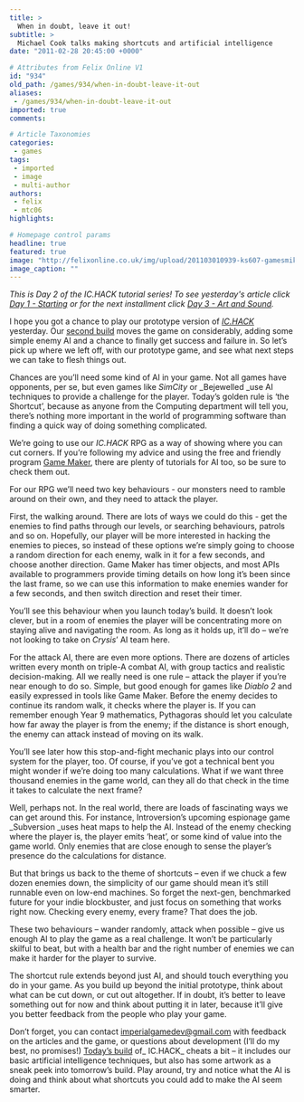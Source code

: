 ```yaml
---
title: >
  When in doubt, leave it out!
subtitle: >
  Michael Cook talks making shortcuts and artificial intelligence
date: "2011-02-28 20:45:00 +0000"

# Attributes from Felix Online V1
id: "934"
old_path: /games/934/when-in-doubt-leave-it-out
aliases:
 - /games/934/when-in-doubt-leave-it-out
imported: true
comments:

# Article Taxonomies
categories:
 - games
tags:
 - imported
 - image
 - multi-author
authors:
 - felix
 - mtc06
highlights:

# Homepage control params
headline: true
featured: true
image: "http://felixonline.co.uk/img/upload/201103010939-ks607-gamesmik.jpg"
image_caption: ""
---
```


_This is Day 2 of the IC.HACK tutorial series! To see yesterday's article click [Day 1 - Starting](http://felixonline.co.uk/?article=903) or for the next installment click [Day 3 - Art and Sound](http://felixonline.co.uk/?article=965)._

I hope you got a chance to play our prototype version of [_IC.HACK_](http://sn.im/ichack) yesterday. Our [second build](https://sites.google.com/site/felixgamesdaily/home/day-2) moves the game on considerably, adding some simple enemy AI and a chance to finally get success and failure in. So let’s pick up where we left off, with our prototype game, and see what next steps we can take to flesh things out.

Chances are you’ll need some kind of AI in your game. Not all games have opponents, per se, but even games like _SimCity_ or _Bejewelled _use AI techniques to provide a challenge for the player. Today’s golden rule is ‘the Shortcut’, because as anyone from the Computing department will tell you, there’s nothing more important in the world of programming software than finding a quick way of doing something complicated.

We’re going to use our _IC.HACK_ RPG as a way of showing where you can cut corners. If you’re following my advice and using the free and friendly program [Game Maker](http://yoyogames.com/make), there are plenty of tutorials for AI too, so be sure to check them out.

For our RPG we’ll need two key behaviours - our monsters need to ramble around on their own, and they need to attack the player.

First, the walking around. There are lots of ways we could do this - get the enemies to find paths through our levels, or searching behaviours, patrols and so on. Hopefully, our player will be more interested in hacking the enemies to pieces, so instead of these options we’re simply going to choose a random direction for each enemy, walk in it for a few seconds, and choose another direction. Game Maker has timer objects, and most APIs available to programmers provide timing details on how long it’s been since the last frame, so we can use this information to make enemies wander for a few seconds, and then switch direction and reset their timer.

You’ll see this behaviour when you launch today’s build. It doesn’t look clever, but in a room of enemies the player will be concentrating more on staying alive and navigating the room. As long as it holds up, it’ll do – we’re not looking to take on _Crysis_’ AI team here.

For the attack AI, there are even more options. There are dozens of articles written every month on triple-A combat AI, with group tactics and realistic decision-making. All we really need is one rule – attack the player if you’re near enough to do so. Simple, but good enough for games like _Diablo 2_ and easily expressed in tools like Game Maker. Before the enemy decides to continue its random walk, it checks where the player is. If you can remember enough Year 9 mathematics, Pythagoras should let you calculate how far away the player is from the enemy; if the distance is short enough, the enemy can attack instead of moving on its walk.

You’ll see later how this stop-and-fight mechanic plays into our control system for the player, too. Of course, if you’ve got a technical bent you might wonder if we’re doing too many calculations. What if we want three thousand enemies in the game world, can they all do that check in the time it takes to calculate the next frame?

Well, perhaps not. In the real world, there are loads of fascinating ways we can get around this. For instance, Introversion’s upcoming espionage game _Subversion _uses heat maps to help the AI. Instead of the enemy checking where the player is, the player emits ‘heat’, or some kind of value into the game world. Only enemies that are close enough to sense the player’s presence do the calculations for distance.

But that brings us back to the theme of shortcuts – even if we chuck a few dozen enemies down, the simplicity of our game should mean it’s still runnable even on low-end machines. So forget the next-gen, benchmarked future for your indie blockbuster, and just focus on something that works right now. Checking every enemy, every frame? That does the job.

These two behaviours – wander randomly, attack when possible – give us enough AI to play the game as a real challenge. It won’t be particularly skilful to beat, but with a health bar and the right number of enemies we can make it harder for the player to survive.

The shortcut rule extends beyond just AI, and should touch everything you do in your game. As you build up beyond the initial prototype, think about what can be cut down, or cut out altogether. If in doubt, it’s better to leave something out for now and think about putting it in later, because it’ll give you better feedback from the people who play your game.

Don’t forget, you can contact [imperialgamedev@gmail.com](mailto:imperialgamedev@gmail.com) with feedback on the articles and the game, or questions about development (I’ll do my best, no promises!) [Today’s build](https://sites.google.com/site/felixgamesdaily/home/day-2) of_ IC.HACK_ cheats a bit – it includes our basic artificial intelligence techniques, but also has some artwork as a sneak peek into tomorrow’s build. Play around, try and notice what the AI is doing and think about what shortcuts you could add to make the AI seem smarter.

